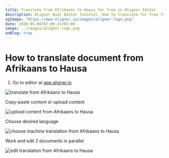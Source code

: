```yaml
---
title: Translate from Afrikaans to Hausa for free in Aligner Editor
description: Aligner Dual Editor Tutorial. How to translate for free from Afrikaans to Hausa. Aligner is multilingual document management platform. 
ogImage: "https://www.aligner.io/images/aligner-logo.png"
date: 2020-05-06T07:09:21+03:00
image: ../images/aligner-logo.png
onBlog: true
---
```


# How to translate document from Afrikaans to Hausa

1. Go to editor at [app.aligner.io](https://app.aligner.io "Aligner App web page")

![translate from Afrikaans to Hausa](../aligner-blank-editor.png "translate from Afrikaans to Hausa")

Copy-paste content or upload content

![upload content from Afrikaans to Hausa](../aligner-uploaded-document.png "upload content from Afrikaans to Hausa")

Choose desired language

![choose machine translation from Afrikaans to Hausa](../aligner-language-dropdown.png "choose machine translation from Afrikaans to Hausa")

Work and edit 2 documents in parallel

![edit translation from Afrikaans to Hausa](../aligner-double-sitded-editor.png "edit translation from Afrikaans to Hausa")


